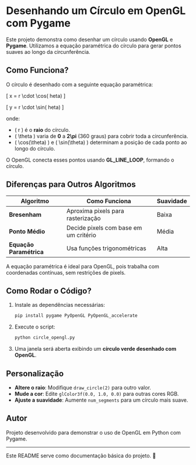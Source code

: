 # Desenhando um Círculo em OpenGL com Pygame

Este projeto demonstra como desenhar um círculo usando **OpenGL** e **Pygame**. Utilizamos a equação paramétrica do círculo para gerar pontos suaves ao longo da circunferência.

## Como Funciona?
O círculo é desenhado com a seguinte equação paramétrica:

\[
x = r \cdot \cos(	heta)
\]

\[
y = r \cdot \sin(	heta)
\]

onde:
- \( r \) é o **raio** do círculo.
- \( \theta \) varia de **0** a **2\pi** (360 graus) para cobrir toda a circunferência.
- \( \cos(\theta) \) e \( \sin(\theta) \) determinam a posição de cada ponto ao longo do círculo.

O OpenGL conecta esses pontos usando **GL_LINE_LOOP**, formando o círculo.

## Diferenças para Outros Algoritmos

| Algoritmo            | Como Funciona | Suavidade |
|----------------------|--------------|----------|
| **Bresenham**       | Aproxima pixels para rasterização | Baixa |
| **Ponto Médio**    | Decide pixels com base em um critério | Média |
| **Equação Paramétrica** | Usa funções trigonométricas | Alta |

A equação paramétrica é ideal para OpenGL, pois trabalha com coordenadas contínuas, sem restrições de pixels.

## Como Rodar o Código?

1. Instale as dependências necessárias:
   ```bash
   pip install pygame PyOpenGL PyOpenGL_accelerate
   ```

2. Execute o script:
   ```bash
   python circle_opengl.py
   ```

3. Uma janela será aberta exibindo um **círculo verde desenhado com OpenGL**.

## Personalização
- **Altere o raio**: Modifique `draw_circle(2)` para outro valor.
- **Mude a cor**: Edite `glColor3f(0.0, 1.0, 0.0)` para outras cores RGB.
- **Ajuste a suavidade**: Aumente `num_segments` para um círculo mais suave.

## Autor
Projeto desenvolvido para demonstrar o uso de OpenGL em Python com Pygame.

---
Este README serve como documentação básica do projeto. 🚀
